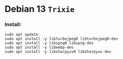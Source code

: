 # Debian 13 `Trixie`

### Install:

```shell
sudo apt update
sudo apt install -y libturbojpeg0 libturbojpeg0-dev
sudo apt install -y libspng0 libspng-dev
sudo apt install -y libwebp-dev
sudo apt install -y libsharpyuv0 libsharpyuv-dev
```
